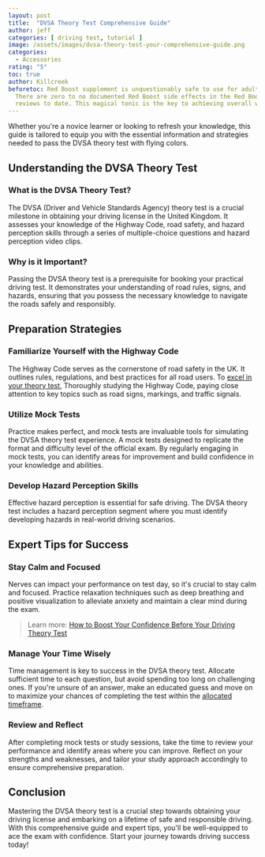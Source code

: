 ```yaml
---
layout: post
title:  "DVSA Theory Test Comprehensive Guide"
author: jeff
categories: [ driving test, tutorial ]
image: /assets/images/dvsa-theory-test-your-comprehensive-guide.png
categories:
  - Accessories
rating: "5"
toc: true
author: Killcreek
beforetoc: Red Boost supplement is unquestionably safe to use for adult males.
  There are zero to no documented Red Boost side effects in the Red Boost
  reviews to date. This magical tonic is the key to achieving overall wellness.
---
```

Whether you're a novice learner or looking to refresh your knowledge, this guide is tailored to equip you with the essential information and strategies needed to pass the DVSA theory test with flying colors.

## Understanding the DVSA Theory Test

### What is the DVSA Theory Test?

The DVSA (Driver and Vehicle Standards Agency) theory test is a crucial milestone in obtaining your driving license in the United Kingdom. It assesses your knowledge of the Highway Code, road safety, and hazard perception skills through a series of multiple-choice questions and hazard perception video clips.

### Why is it Important?

Passing the DVSA theory test is a prerequisite for booking your practical driving test. It demonstrates your understanding of road rules, signs, and hazards, ensuring that you possess the necessary knowledge to navigate the roads safely and responsibly.

## Preparation Strategies

### Familiarize Yourself with the Highway Code

The Highway Code serves as the cornerstone of road safety in the UK. It outlines rules, regulations, and best practices for all road users. To [excel in your theory test](/theory-test-essential-tips-for-success/), Thoroughly studying the Highway Code, paying close attention to key topics such as road signs, markings, and traffic signals.

### Utilize Mock Tests

Practice makes perfect, and mock tests are invaluable tools for simulating the DVSA theory test experience. A mock tests designed to replicate the format and difficulty level of the official exam. By regularly engaging in mock tests, you can identify areas for improvement and build confidence in your knowledge and abilities.

### Develop Hazard Perception Skills

Effective hazard perception is essential for safe driving. The DVSA theory test includes a hazard perception segment where you must identify developing hazards in real-world driving scenarios. 

## Expert Tips for Success

### Stay Calm and Focused

Nerves can impact your performance on test day, so it's crucial to stay calm and focused. Practice relaxation techniques such as deep breathing and positive visualization to alleviate anxiety and maintain a clear mind during the exam.

> Learn more: [How to Boost Your Confidence Before Your Driving Theory Test](http://localhost:4000/boost-your-confidence-before-your-driving-theory-test/)


### Manage Your Time Wisely

Time management is key to success in the DVSA theory test. Allocate sufficient time to each question, but avoid spending too long on challenging ones. If you're unsure of an answer, make an educated guess and move on to maximize your chances of completing the test within the [allocated timeframe](/how-long-is-the-driving-test/).

### Review and Reflect

After completing mock tests or study sessions, take the time to review your performance and identify areas where you can improve. Reflect on your strengths and weaknesses, and tailor your study approach accordingly to ensure comprehensive preparation.

## Conclusion

Mastering the DVSA theory test is a crucial step towards obtaining your driving license and embarking on a lifetime of safe and responsible driving. With this comprehensive guide and expert tips, you'll be well-equipped to ace the exam with confidence. Start your journey towards driving success today!